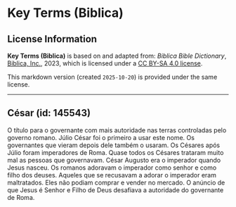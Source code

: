 # Key Terms (Biblica)

## License Information

**Key Terms (Biblica)** is based on and adapted from: _Biblica Bible Dictionary_, [Biblica, Inc.](https://www.biblica.com/), 2023, which is licensed under a [CC BY-SA 4.0 license](https://creativecommons.org/licenses/by-sa/4.0/legalcode.en).

This markdown version (created `2025-10-20`) is provided under the same license.



--------------------------------

## César (id: 145543)

O título para o governante com mais autoridade nas terras controladas pelo governo romano. Júlio César foi o primeiro a usar este nome. Os governantes que vieram depois dele também o usaram. Os Césares após Júlio foram imperadores de Roma. Quase todos os Césares trataram muito mal as pessoas que governavam. César Augusto era o imperador quando Jesus nasceu. Os romanos adoravam o imperador como senhor e como filho dos deuses. Aqueles que se recusavam a adorar o imperador eram maltratados. Eles não podiam comprar e vender no mercado. O anúncio de que Jesus é Senhor e Filho de Deus desafiava a autoridade do governante de Roma.



